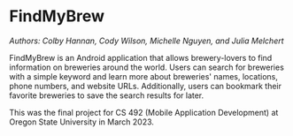 # **FindMyBrew**
*Authors: Colby Hannan, Cody Wilson, Michelle Nguyen, and Julia Melchert*

FindMyBrew is an Android application that allows brewery-lovers to find information on breweries around the world. Users can search for breweries with a simple keyword and learn more about breweries' names, locations, phone numbers, and website URLs. Additionally, users can bookmark their favorite breweries to save the search results for later.

This was the final project for CS 492 (Mobile Application Development) at Oregon State University in March 2023.
